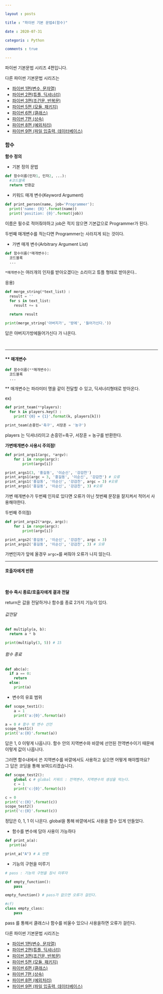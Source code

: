 ```yaml
---

layout : posts

title : "파이썬 기본 문법4(함수)"

date : 2020-07-31

categoris : Python

comments : true

---
```


파이썬 기본문법 시리즈 4편입니다.

다른 파이썬 기본문법 시리즈는
- [파이썬 1편(변수, 문자열)](https://pkt369.github.io/pythonBasic1/)
- [파이썬 2편(튜플, 딕셔너리)](https://pkt369.github.io/pythonBasic2/)
- [파이썬 3편(조건문, 반복문)](https://pkt369.github.io/pythonBasic3/)
- [파이썬 5편 (모듈, 패키지)](https://pkt369.github.io/pythonBasic5/)
- [파이썬 6편 (클래스)](https://pkt369.github.io/pythonBasic6/)
- [파이썬 7편 (상속)](https://pkt369.github.io/pythonBasic7/)
- [파이썬 8편 (예외처리)](https://pkt369.github.io/pythonBasic8/)
- [파이썬 9편 (파일 입출력, 데이터베이스)](https://pkt369.github.io/pythonBasic9/)

<h3>함수</h3>

**함수 정의**
- 기본 정의 문법

```python
def 함수이름(인자1, 인자2, ...):
  #코드블록
  return 반환값
```

- 키워드 매개 변수(Keyword Argument)

```python
def print_person(name, job='Programmer'):
  print('name: {0}'.format(name))
  print('position: {0}'.format(job))
```

이름은 필수로 적어줘야하고 job은 적지 않으면 기본값으로 Programmer가 된다.

두번째 매개변수를 적는다면 Programmer는 사라지게 되는 것이다.

- 가변 매개 변수(Arbitrary Argument List)

```python
def 함수이름(*매개변수):
  코드블록
  ...
```

`*매개변수`는  여러개의 인자를 받아오겠다는 소리이고 튜플 형태로 받아온다..

응용)

```python
def merge_string(*text_list) :
  result = ''
  for s in text_list:
    result += s

  return result

print(merge_string('아버지가', '방에', '들어가신다.'))
```
답은 아버지가방에들어가신다 가 나온다.


<br>
<hr>

<h4>** 매개변수</h4>

```python
def 함수이름(**매개변수):
  코드블록
  ...
```

** 매개변수는 파라미터 명을 같이 전달할 수 있고, 딕셔너리형태로 받아온다.

ex)

```python
def print_team(**players):
  for k in players.key() :
    print('{0} = {1}'.format(k, players[k]))

print_team(손흥민='축구', 서장훈 = '농구')
```

players 는 딕셔너리이고 손흥민=축구, 서장훈 = 농구를 반환한다.

**가변매개변수 사용시 주의점!**

```python
def print_args1(argc, *argv):
    for i in range(argc):
        print(argv[i])

print_args1(3, '홍길동', '이순신', '강감찬')
print_args1(argc = 3, '홍길동', '이순신', '강감찬') # 오류
print_args1('홍길동', '이순신', '강감찬', argc = 3) #오류
print_args1('홍길동', '이순신', '강감찬', 3) #오류
```

가변 매개변수가 두번째 인자로 있다면 오류가 아닌 첫번째 문장을 잘지켜서 적어서 사용해야한다.

두번째 주의점)

```python
def print_args2(*argv, argc):
    for i in range(argc):
        print(argv[i])

print_args2('홍길동', '이순신', '강감찬', argc = 3)
print_args2('홍길동', '이순신', '강감찬', 3) # 오류
```

가변인자가 앞에 올경우 `argc=`를 써줘야 오류가 나지 않는다.

<hr>

<h4>호출자에게 반환</h4>

<br>

**함수 즉시 종료/호출자에게 결과 전달**

return은 값을 전달하거나 함수를 종료 2가지 기능이 있다.

<h6>값전달</h6>

```python
def multiply(a, b):
  return a * b

print(multiply(3, 5)) # 15
```

<h6>함수 종료</h6>

```python
def abc(a):
  if a == 0:
    return
  else:
    print(a)
```

- 변수의 유효 범위

```python
def scope_test1():
    a = 1
    print('a:{0}'.format(a))

a = 0 # 함수 밖 변수 선언
scope_test1()
print('a:{0}'.format(a))
```

답은 1, 0 이렇게 나옵니다. 함수 안의 지역변수와 바깥에 선언된 전역변수이기 때문에 이렇게 값이 나옵니다.

그러면 함수내에서 쓴 지역변수를 바깥에서도 사용하고 싶으면 어떻게 해야할까요?  
그 답은 코딩을 통해 보여드리겠습니다.

```python
def scope_test2():
    global c # global 키워드 : 전역변수, 지역변수의 생성을 막는다.
    c = 1
    print('c:{0}'.format(c))

c = 0
print('c:{0}'.format(c))
scope_test2()
print('c:{0}'.format(c))
```

정답은 0, 1, 1 이 나온다. global을 통해 바깥에서도 사용을 할수 있게 만들었다.

- 함수를 변수에 담아 사용이 가능하다

```python
def print_a(a):
  print(a)

print_a("A") # A 반환
```

- 기능의 구현을 미루기

```python
# pass : 기능의 구현을 잠시 미루자

def empty_function():
    pass

empty_function() # pass가 없으면 오류가 걸린다.

#cf)
class empty_class:
    pass
```

pass 를 통해서 클래스나 함수를 비울수 있으나 사용을하면 오류가 걸린다.

다른 파이썬 기본문법 시리즈는
- [파이썬 1편(변수, 문자열)](https://pkt369.github.io/pythonBasic1/)
- [파이썬 2편(튜플, 딕셔너리)](https://pkt369.github.io/pythonBasic2/)
- [파이썬 3편(조건문, 반복문)](https://pkt369.github.io/pythonBasic3/)
- [파이썬 5편 (모듈, 패키지)](https://pkt369.github.io/pythonBasic5/)
- [파이썬 6편 (클래스)](https://pkt369.github.io/pythonBasic6/)
- [파이썬 7편 (상속)](https://pkt369.github.io/pythonBasic7/)
- [파이썬 8편 (예외처리)](https://pkt369.github.io/pythonBasic8/)
- [파이썬 9편 (파일 입출력, 데이터베이스)](https://pkt369.github.io/pythonBasic9/)
